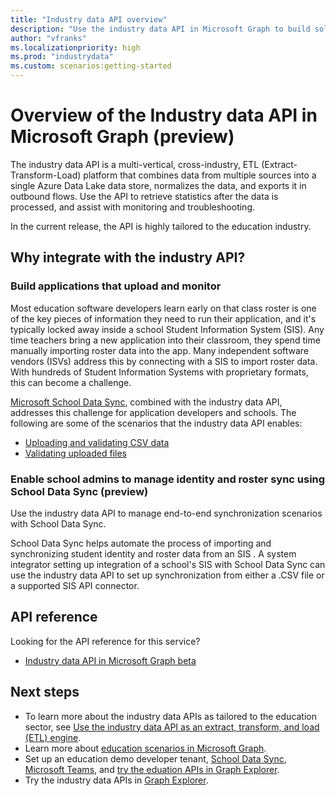 ```yaml
---
title: "Industry data API overview"
description: "Use the industry data API in Microsoft Graph to build solutions that integrate with resources for insights and analytics scenarios."
author: "vfranks"
ms.localizationpriority: high
ms.prod: "industrydata"
ms.custom: scenarios:getting-started
---
```


# Overview of the Industry data API in Microsoft Graph (preview)

The industry data API is a multi-vertical, cross-industry, ETL (Extract-Transform-Load) platform that combines data from multiple sources into a single Azure Data Lake data store, normalizes the data, and exports it in outbound flows. Use the API to retrieve statistics after the data is processed, and assist with monitoring and troubleshooting.

In the current release, the API is highly tailored to the education industry.

## Why integrate with the industry API?

### Build applications that upload and monitor

Most education software developers learn early on that class roster is one of the key pieces of information they need to run their application, and it's typically locked away inside a school Student Information System (SIS). Any time teachers bring a new application into their classroom, they spend time manually importing roster data into the app. Many independent software vendors (ISVs) address this by connecting with a SIS to import roster data. With hundreds of Student Information Systems with proprietary formats, this can become a challenge.

[Microsoft School Data Sync](https://sds.microsoft.com/), combined with the industry data API, addresses this challenge for application developers and schools. The following are some of the scenarios that the industry data API enables:

- [Uploading and validating CSV data](/graph/api/resources/industry-data-overview?view=graph-rest-beta&preserve-view=true#uploading-and-validating-csv-data)
- [Validating uploaded files](/graph/api/resources/industry-data-overview?view=graph-rest-beta&preserve-view=true#validating-uploaded-files)

### Enable school admins to manage identity and roster sync using School Data Sync (preview)

Use the industry data API to manage end-to-end synchronization scenarios with School Data Sync. 

School Data Sync helps automate the process of importing and synchronizing student identity and roster data from an SIS <!--with Azure Active Directory (Azure AD) and Microsoft 365. When the information is synchronized, you can use the Education roster APIs to read the roster information into the applications-->. A system integrator setting up integration of a school's SIS with School Data Sync can use the industry data API to set up synchronization from either a .CSV file or a supported SIS API connector.

## API reference

Looking for the API reference for this service?

- [Industry data API in Microsoft Graph beta](/graph/api/resources/industry-data-overview?view=graph-rest-beta&preserve-view=true)

## Next steps

- To learn more about the industry data APIs as tailored to the education sector, see [Use the industry data API as an extract, transform, and load (ETL) engine](/graph/api/resources/industry-data-overview?view=graph-rest-beta&preserve-view=true).
- Learn more about [education scenarios in Microsoft Graph](education-concept-overview.md).
- Set up an education demo developer tenant, [School Data Sync](msgraph-onboarding-sds.md), [Microsoft Teams](msgraph-onboarding-msteams.md), and [try the eduation APIs in Graph Explorer](msgraph-onboarding-graphexplorer.md).
- Try the industry data APIs in [Graph Explorer](https://developer.microsoft.com/graph/graph-explorer).